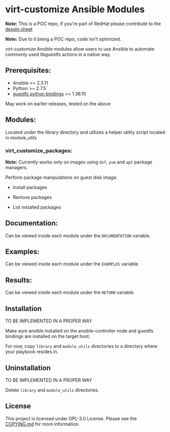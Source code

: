# virt-customize Ansible Modules

**Note:** This is a POC repo, if you're part of RedHat please contribute to the [desgin sheet](https://docs.google.com/document/d/1ho_iVpoyiGbAX8mtgpfByGtlwvKNQ8bcmd_0-orz45s/)

**Note:** Due to it being a POC repo, code isn't optimized.

virt-customize Ansible modules allow users to use Ansible to automate commonly used libguestfs actions in a native way.

## Prerequisites:

* Ansible >= 2.5.11
* Python >= 2.7.5
* [guestfs python bindings](http://libguestfs.org/guestfs-python.3.html#using-python-bindings-in-a-virtualenv) >= 1.36.10

May work on earlier releases, tested on the above

## Modules:

Located under the library directory and utilizes a helper utility script located in module_utils

### virt_customize_packages:

**Note:** Currently works only on images using `dnf`, `yum` and `apt` package managers.

Perform package manipulations on guest disk image:

* Install packages

* Remove packages

* List installed packages

## Documentation:

Can be viewed inside each module under the `DOCUMENTATION` variable.

## Examples:

Can be viewed inside each module under the `EXAMPLES` variable.

## Results:

Can be viewed inside each module under the `RETURN` variable.

## Installation

TO BE IMPLEMENTED IN A PROPER WAY

Make sure ansible installed on the ansible-controller node and guestfs bindings are installed on the target host.

For now, copy `library` and `module_utils` directories to a directory where your playbook resides in.

## Uninstallation

TO BE IMPLEMENTED IN A PROPER WAY

Delete `library` and `module_utils` directories.

## License

This project is licensed under GPL-3.0 License. Please see the [COPYING.md](https://github.com/vkhitrin/virt-customize-ansible-modules/blob/master/COPYING.md) for more information.
